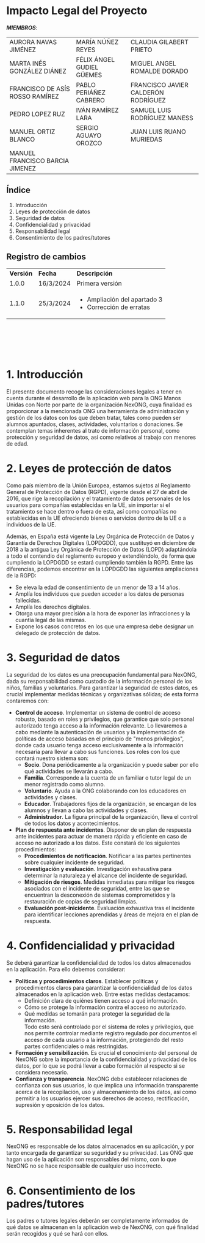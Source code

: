 ﻿# Impacto Legal del Proyecto

 ***MIEMBROS***:

<table>
  <tr>
    <td>AURORA NAVAS JIMÉNEZ</td>
    <td>MARÍA NÚÑEZ REYES</td>
    <td>CLAUDIA GILABERT PRIETO</td>
  </tr>
  <tr>
    <td>MARTA INÉS GONZÁLEZ DIÁNEZ</td>
    <td>FÉLIX ÁNGEL GUDIEL GÜEMES</td>
    <td>MIGUEL ANGEL ROMALDE DORADO</td>
  </tr>
  <tr>
    <td>FRANCISCO DE ASÍS ROSSO RAMÍREZ</td>
    <td>PABLO PERIÁÑEZ CABRERO</td>
    <td>FRANCISCO JAVIER CALDERÓN RODRÍGUEZ</td>
  </tr>
  <tr>
    <td>PEDRO LOPEZ RUZ</td>
    <td>IVÁN RAMÍREZ LARA</td>
    <td>SAMUEL LUIS RODRÍGUEZ MANESS</td>
  </tr>
  <tr>
    <td>MANUEL ORTIZ BLANCO</td>
    <td>SERGIO AGUAYO OROZCO</td>
    <td>JUAN LUIS RUANO MURIEDAS</td>
  </tr>
  <tr>
    <td>MANUEL FRANCISCO BARCIA JIMENEZ</td>
    <td></td>
    <td></td>
  </tr>
</table>


## Índice

1. Introducción
2. Leyes de protección de datos
3. Seguridad de datos
4. Confidencialidad y privacidad
5. Responsabilidad legal
6. Consentimiento de los padres/tutores


## Registro de cambios

<table>
  <tr>
   <td><strong>Versión</strong>
   </td>
   <td><strong>Fecha</strong>
   </td>
   <td><strong>Descripción</strong>
   </td>
  </tr>
  <tr>
   <td>1.0.0</td>
   <td>16/3/2024</td>
   <td>Primera versión</td>
  </tr>
  <tr>
    <td>1.1.0</td>
    <td>25/3/2024</td>
    <td>
      <ul>
        <li>Ampliación del apartado 3</li>
        <li>Corrección de erratas</li>
      </ul>
    </td>
  </tr>
</table>


<br/>

# 

<br/>


# 1. Introducción
El presente documento recoge las consideraciones legales a tener en cuenta durante el desarrollo de la aplicación web para la ONG Manos Unidas con Norte por parte de la organización NexONG, cuya finalidad es proporcionar a la mencionada ONG una herramienta de administración y gestión de los datos con los que deben tratar, tales como pueden ser alumnos apuntados, clases, actividades, voluntarios o donaciones. Se contemplan temas inherentes al trato de información personal, como protección y seguridad de datos, así como relativos al trabajo con menores de edad.

# 2. Leyes de protección de datos
Como país miembro de la Unión Europea, estamos sujetos al Reglamento General de Protección de Datos (RGPD), vigente desde el 27 de abril de 2016, que rige la recopilación y el tratamiento de datos personales de los usuarios para compañías establecidas en la UE, sin importar si el tratamiento se hace dentro o fuera de esta, así como compañías no establecidas en la UE ofreciendo bienes o servicios dentro de la UE o a individuos de la UE.

Además, en España está vigente la Ley Orgánica de Protección de Datos y Garantía de Derechos Digitales (LOPDGDD), que sustituyó en diciembre de 2018 a la antigua Ley Orgánica de Protección de Datos (LOPD) adaptándola a todo el contendio del reglamento europeo y extendiéndolo, de forma que cumpliendo la LOPDGDD se estará cumpliendo también la RGPD.
Entre las diferencias, podemos encontrar en la LOPDGDD las siguientes ampliaciones de la RGPD:
- Se eleva la edad de consentimiento de un menor de 13 a 14 años.
- Amplía los individuos que pueden acceder a los datos de personas fallecidas.
- Amplía los derechos digitales.
- Otorga una mayor precisión a la hora de exponer las infracciones y la cuantía legal de las mismas.
- Expone los casos concretos en los que una empresa debe designar un delegado de protección de datos.

# 3. Seguridad de datos
La seguridad de los datos es una preocupación fundamental para NexONG, dada su responsabilidad como custodio de la información personal de los niños, familias y voluntarios. Para garantizar la seguridad de estos datos, es crucial implementar medidas técnicas y organizativas sólidas; de esta forma contaremos con:
- **Control de acceso**. Implementar un sistema de control de acceso robusto, basado en roles y privilegios, que garantice que solo personal autorizado tenga acceso a la información relevante. Lo llevaremos a cabo mediante la autenticación de usuarios y la implementación de políticas de acceso basadas en el principio de "menos privilegios", donde cada usuario tenga acceso exclusivamente a la información necesaria para llevar a cabo sus funciones. Los roles con los que contará nuestro sistema son:
    - **Socio**. Dona periódicamente a la organización y puede saber por ello qué actividades se llevarán a cabo.
    - **Familia**. Corresponde a la cuenta de un familiar o tutor legal de un menor registrado como alumno.
    - **Voluntario**. Ayuda a la ONG colaborando con los educadores en actividades y clases.
    - **Educador**. Trabajadores fijos de la organización, se encargan de los alumnos y llevan a cabo las actividades y clases.
    - **Administrador**. La figura principal de la organización, lleva el control de todos los datos y acontecimientos.
- **Plan de respuesta ante incidentes**. Disponer de un plan de respuesta ante incidentes para actuar de manera rápida y eficiente en caso de acceso no autorizado a los datos. Este constará de los siguientes procedimientos:
    - **Procedimientos de notificación**. Notificar a las partes pertinentes sobre cualquier incidente de seguridad.
    - **Investigación y evaluación**. Investigación exhaustiva para determinar la naturaleza y el alcance del incidente de seguridad.
    - **Mitigación de riesgos**. Medidas inmediatas para mitigar los riesgos asociados con el incidente de seguridad, entre las que se encuentran la desconexión de sistemas comprometidos y la restauración de copias de seguridad limpias.
    - **Evaluación post-inicidente**. Evaluación exhaustiva tras el incidente para identificar lecciones aprendidas y áreas de mejora en el plan de respuesta.
 
# 4. Confidencialidad y privacidad
Se deberá garantizar la confidencialidad de todos los datos almacenados en la aplicación. Para ello debemos considerar:
- **Políticas y procedimientos claros**. Establecer políticas y procedimientos claros para garantizar la confidencialidad de los datos almacenados en la aplicación web. Entre estas medidas destacamos:
    - Definición clara de quiénes tienen acceso a qué información.
    - Cómo se protege la información contra el acceso no autorizado.
    - Qué medidas se tomarán para proteger la seguridad de la información.
      \
Todo esto será controlado por el sistema de roles y privilegios, que nos permite controlar mediante registro regulado por documentos el acceso de cada usuario a la información, protegiendo del resto partes confidenciales o más restringidas.
- **Formación y sensibilización**. Es crucial el conocimiento del personal de NexONG sobre la importancia de la confidencialidad y privacidad de los datos, por lo que se podrá llevar a cabo formación al respecto si se considera necesario.
- **Confianza y transparencia**. NexONG debe establecer relaciones de confianza con sus usuarios, lo que implica una información transparente acerca de la recopilación, uso y almacenamiento de los datos, así como permitir a los usuarios ejercer sus derechos de acceso, rectificación, supresión y oposición de los datos.

# 5. Responsabilidad legal
NexONG es responsable de los datos almacenados en su aplicación, y por tanto encargada de garantizar su seguridad y su privacidad.
Las ONG que hagan uso de la aplicación son responsables del mismo, con lo que NexONG no se hace responsable de cualquier uso incorrecto.

# 6. Consentimiento de los padres/tutores
Los padres o tutores legales deberán ser completamente informados de qué datos se almacenan en la aplicación web de NexONG, con qué finalidad serán recogidos y qué se hará con ellos.
